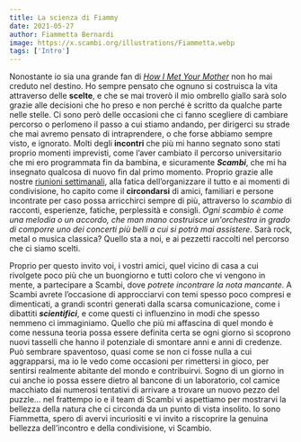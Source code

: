 ```yaml
---
title: La scienza di Fiammy
date: 2021-05-27
author: Fiammetta Bernardi
image: https://x.scambi.org/illustrations/Fiammetta.webp
tags: ['Intro']
---
```

Nonostante io sia una grande fan di <cite><a href="https://it.wikipedia.org/wiki/How_I_Met_Your_Mother" target="_blank">How I Met Your Mother</a></cite> non ho mai creduto nel destino. Ho sempre pensato che ognuno si costruisca la vita attraverso delle **scelte**, e che se mai troverò il mio ombrello giallo sarà solo grazie alle decisioni che ho preso e non perché è scritto da qualche parte nelle stelle. Ci sono però delle occasioni che ci fanno scegliere di cambiare percorso o perlomeno il passo a cui stiamo andando, per dirigerci su strade che mai avremo pensato di intraprendere, o che forse abbiamo sempre visto, e ignorato. Molti degli **incontri** che più mi hanno segnato sono stati proprio momenti imprevisti, come l’aver cambiato il percorso universitario che mi ero programmata fin da bambina, e sicuramente ***Scambi***, che mi ha insegnato qualcosa di nuovo fin dal primo momento. Proprio grazie alle nostre <a href="https://scambi.org/oltre">riunioni settimanali</a>, alla fatica dell’organizzare il tutto e ai momenti di condivisione, ho capito come il **circondarsi** di amici, familiari e persone incontrate per caso possa arricchirci sempre di più, attraverso lo *scambio* di racconti, esperienze, fatiche, perplessità e consigli. *Ogni scambio è come una melodia o un accordo, che man mano costruisce un'orchestra in grado di comporre uno dei concerti più belli a cui si potrà mai assistere*. Sarà rock, metal o musica classica? Quello sta a noi, e ai pezzetti raccolti nel percorso che ci siamo scelti.

Proprio per questo invito voi, i vostri amici, quel vicino di casa a cui rivolgete poco più che un buongiorno e tutti coloro che vi vengono in mente, a partecipare a Scambi, dove *potrete incontrare la nota mancante*. A Scambi avrete l’occasione di approcciarvi con temi spesso poco compresi e dimenticati, a grandi scontri generati dalla scarsa comunicazione, come i dibattiti ***scientifici***, e come questi ci influenzino in modi che spesso nemmeno ci immaginiamo. Quello che più mi affascina di quel mondo è come nessuna teoria possa essere definita certa se ogni giorno si scoprono nuovi tasselli che hanno il potenziale di smontare anni e anni di credenze. Può sembrare spaventoso, quasi come se non ci fosse nulla a cui aggrapparsi, ma io le vedo come occasioni per rimettersi in gioco, per sentirsi realmente abitante del mondo e contribuirvi. Sogno di un giorno in cui anche io possa essere dietro al bancone di un laboratorio, col camice macchiato dai numerosi tentativi di arrivare a trovare un nuovo pezzo del puzzle… nel frattempo io e il team di Scambi vi aspettiamo per mostrarvi la bellezza della natura che ci circonda da un punto di vista insolito. Io sono Fiammetta, spero di avervi incuriositi e vi invito a riscoprire la genuina bellezza dell’incontro e della condivisione, vi Scambio.
